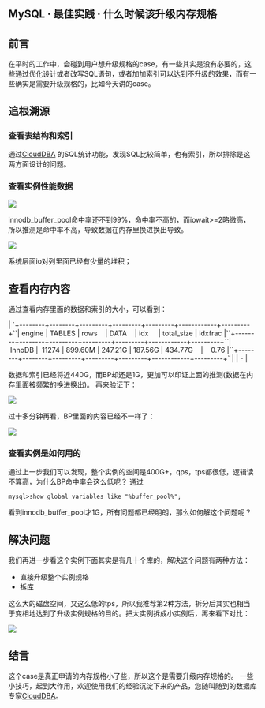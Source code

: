 ## MySQL · 最佳实践 · 什么时候该升级内存规格


    
## 前言

在平时的工作中，会碰到用户想升级规格的case，有一些其实是没有必要的，这些通过优化设计或者改写SQL语句，或者加加索引可以达到不升级的效果，而有一些确实是需要升级规格的，比如今天讲的case。  

## 追根溯源

### 查看表结构和索引

通过[CloudDBA][5] 的SQL统计功能，发现SQL比较简单，也有索引，所以排除是这两方面设计的问题。  

### 查看实例性能数据

![][0]  


innodb_buffer_pool命中率还不到99%，命中率不高的，而iowait>=2略微高，所以推测是命中率不高，导致数据在内存里换进换出导致。

![][1]  


系统层面io对列里面已经有少量的堆积；  

## 查看内存内容

通过查看内存里面的数据和索引的大小，可以看到：  


   <colgroup><col width="90px"></colgroup>
| `+--------+--------+---------+---------+---------+------------+---------+``| engine | TABLES | rows    | DATA    | idx     | total_size | idxfrac |``+--------+--------+---------+---------+---------+------------+---------+``| InnoDB |  11274 | 899.60M | 247.21G | 187.56G | 434.77G    |    0.76 |``+--------+--------+---------+---------+---------+------------+---------+` |
| - |
 



数据和索引已经将近440G，而BP却还是1G，更加可以印证上面的推测(数据在内存里面被频繁的换进换出)。
再来验证下：

![][2]  


过十多分钟再看，BP里面的内容已经不一样了：

![][3]  

### 查看实例是如何用的

通过上一步我们可以发现，整个实例的空间是400G+，qps，tps都很低，逻辑读不算高，为什么BP命中率会这么低呢？
通过  

```LANG
mysql>show global variables like "%buffer_pool%";

```

看到innodb_buffer_pool才1G，所有问题都已经明朗，那么如何解这个问题呢？  

## 解决问题

我们再进一步看这个实例下面其实是有几十个库的，解决这个问题有两种方法：  

* 直接升级整个实例规格
* 拆库



这么大的磁盘空间，又这么低的tps，所以我推荐第2种方法，拆分后其实也相当于变相地达到了升级实例规格的目的。把大实例拆成小实例后，再来看下对比：

![][4]  

## 结言

这个case是真正申请的内存规格小了些，所以这个是需要升级内存规格的。
一些小技巧，起到大作用，欢迎使用我们的经验沉淀下来的产品，您随叫随到的数据库专家[CloudDBA][5]。  


[5]: https://promotion.aliyun.com/ntms/act/dbaclouddba.html?spm=5176.7920929.720436.1.n2TD8C
[6]: https://promotion.aliyun.com/ntms/act/dbaclouddba.html?spm=5176.7920929.720436.1.n2TD8C
[0]: http://ata2-img.cn-hangzhou.img-pub.aliyun-inc.com/39ba91380b55aadd285b388e6fca83ab.png
[1]: http://ata2-img.cn-hangzhou.img-pub.aliyun-inc.com/083c74b164bd3e8bbef11f3c59676015.png
[2]: http://ata2-img.cn-hangzhou.img-pub.aliyun-inc.com/3614d03eec227eaec587dbbe23b77f2a.png
[3]: http://ata2-img.cn-hangzhou.img-pub.aliyun-inc.com/51ea605b8d81e8b652af24167c731b10.png
[4]: http://ata2-img.cn-hangzhou.img-pub.aliyun-inc.com/2593a75d358e8c02800b20647f8fd3da.png